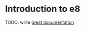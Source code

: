 # Introduction to e8

TODO: write [great documentation](http://jacobian.org/writing/what-to-write/)
